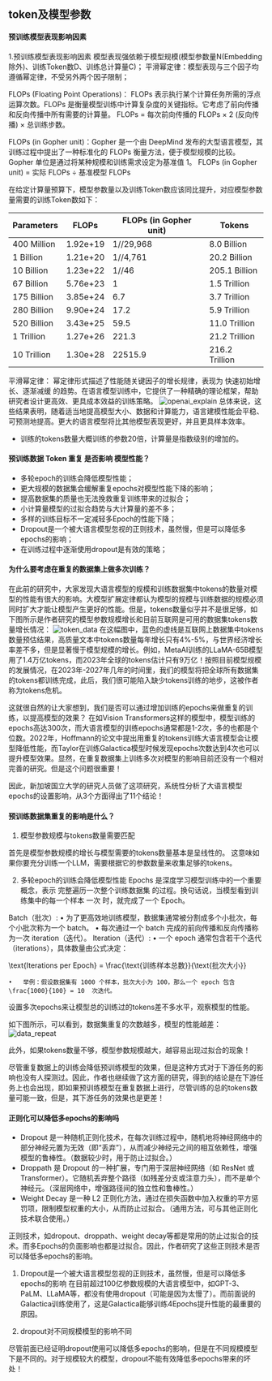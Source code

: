 ## token及模型参数

#### 预训练模型表现影响因素

1.预训练模型表现影响因素
模型表现强依赖于模型规模(模型参数量N(Embedding除外)、训练Token数D、训练总计算量C)；
平滑幂定律：模型表现与三个因子均遵循幂定律，不受另外两个因子限制；

FLOPs (Floating Point Operations)： FLOPs 表示执行某个计算任务所需的浮点运算次数。FLOPs 是衡量模型训练中计算复杂度的关键指标。它考虑了前向传播和反向传播中所有需要的计算量。
FLOPs = 每次前向传播的 FLOPs × 2 (反向传播) × 总训练步数。

FLOPs (in Gopher unit)：Gopher 是一个由 DeepMind 发布的大型语言模型，其训练过程中提出了一种标准化的 FLOPs 衡量方法，便于模型规模的比较。
Gopher 单位是通过将某种规模和训练需求设定为基准值 1。
FLOPs (in Gopher unit) = 实际 FLOPs ÷ 基准模型 FLOPs

在给定计算量预算下，模型参数量以及训练Token数应该同比提升，对应模型参数量需要的训练Token数如下：

| Parameters  | FLOPs    | FLOPs (in Gopher unit) | Tokens         |
| ----------- | -------- | ---------------------- | -------------- |
| 400 Million | 1.92e+19 | 1//29,968              | 8.0 Billion    |
| 1 Billion   | 1.21e+20 | 1//4,761               | 20.2 Billion   |
| 10 Billion  | 1.23e+22 | 1//46                  | 205.1 Billion  |
| 67 Billion  | 5.76e+23 | 1                      | 1.5 Trillion   |
| 175 Billion | 3.85e+24 | 6.7                    | 3.7 Trillion   |
| 280 Billion | 9.90e+24 | 17.2                   | 5.9 Trillion   |
| 520 Billion | 3.43e+25 | 59.5                   | 11.0 Trillion  |
| 1 Trillion  | 1.27e+26 | 221.3                  | 21.2 Trillion  |
| 10 Trillion | 1.30e+28 | 22515.9                | 216.2 Trillion |

平滑幂定律：
幂定律形式描述了性能随关键因子的增长规律，表现为 快速初始增长、逐渐减缓 的趋势。在语言模型训练中，它提供了一种精确的理论框架，帮助研究者设计更高效、更具成本效益的训练策略。
![openai_explain](./token及模型参数/openai_explain.png)
总体来说，这些结果表明，随着适当地提高模型大小、数据和计算能力，语言建模性能会平稳、可预测地提高。更大的语言模型将比其他模型表现更好，并且更具样本效率。

- 训练的tokens数量大概训练的参数20倍，计算量是指数级别的增加的。

#### 预训练数据 Token 重复 是否影响 模型性能？
- 多轮epoch的训练会降低模型性能；
- 更大规模的数据集会缓解重复epochs对模型性能下降的影响；
- 提高数据集的质量也无法挽救重复训练带来的过拟合；
- 小计算量模型的过拟合趋势与大计算量的差不多；
- 多样的训练目标不一定减轻多Epoch的性能下降；
- Dropout是一个被大语言模型忽视的正则技术，虽然慢，但是可以降低多epochs的影响；
- 在训练过程中逐渐使用dropout是有效的策略；

#### 为什么要考虑在重复的数据集上做多次训练？

在此前的研究中，大家发现大语言模型的规模和训练数据集中tokens的数量对模型的性能有很大的影响。大模型扩展定律都认为模型的规模与训练数据的规模必须同时扩大才能让模型产生更好的性能。但是，tokens数量似乎并不是很足够，如下图所示是作者研究的模型参数规模增长和目前互联网是可用的数据集tokens数量增长情况：
![token_data](./token及模型参数/token_data.png)
在这幅图中，蓝色的虚线是互联网上数据集中tokens数量预估结果，高质量文本中tokens数量每年增长只有4%-5%，与世界经济增长率差不多，但是显著慢于模型规模的增长。例如，MetaAI训练的LLaMA-65B模型用了1.4万亿tokens，而2023年全球的tokens估计只有9万亿！按照目前模型规模的发展情况，在2023年-2027年几年的时间里，我们的模型将把全球所有数据集的tokens都训练完成，此后，我们很可能陷入缺少tokens训练的地步，这被作者称为tokens危机。

这就很自然的让大家想到，我们是否可以通过增加训练的epochs来做重复的训练，以提高模型的效果？ 在如Vision Transformers这样的模型中，模型训练的epochs高达300次，而大语言模型的训练epochs通常都是1-2次，多的也都是个位数。2022年，Hoffmann的论文中提出用重复的tokens训练大语言模型会让模型降低性能，而Taylor在训练Galactica模型时候发现epochs次数达到4次也可以提升模型效果。显然，在重复数据集上训练多次对模型的影响目前还没有一个相对完善的研究。但是这个问题很重要！

因此，新加坡国立大学的研究人员做了这项研究，系统性分析了大语言模型epochs的设置影响，从3个方面得出了11个结论！

#### 预训练数据集重复的影响是什么？
1. 模型参数规模与tokens数量需要匹配

首先是模型参数规模的增长与模型需要的tokens数量基本是呈线性的。
这意味如果你要充分训练一个LLM，需要根据它的参数数量来收集足够的tokens。

2. 多轮epoch的训练会降低模型性能
Epochs 是深度学习模型训练中的一个重要概念，表示 完整遍历一次整个训练数据集 的过程。换句话说，当模型看到训练集中的每一个样本 一次 时，就完成了一个 Epoch。

Batch（批次）:
	•	为了更高效地训练模型，数据集通常被分割成多个小批次，每个小批次称为一个 batch。
	•	每次通过一个 batch 完成的前向传播和反向传播称为一次 iteration（迭代）。
Iteration（迭代）:
	•	一个 epoch 通常包含若干个迭代（iterations），具体数量由公式决定：

\text{Iterations per Epoch} = \frac{\text{训练样本总数}}{\text{批次大小}}

	•	举例：假设数据集有 1000 个样本，批次大小为 100，那么一个 epoch 包含  \frac{1000}{100} = 10  次迭代。

设置多次epochs来让模型总的训练过的tokens差不多水平，观察模型的性能。

如下图所示，可以看到，数据集重复的次数越多，模型的性能越差：
![data_repeat](./token及模型参数/data_repeat.png)

此外，如果tokens数量不够，模型参数规模越大，越容易出现过拟合的现象！

尽管重复数据上的训练会降低预训练模型的效果，但是这种方式对于下游任务的影响也没有人探测过。因此，作者也继续做了这方面的研究，得到的结论是在下游任务上也会出现，即如果预训练模型在重复数据上进行，尽管训练的总的tokens数量可能一致，但是，其下游任务的效果也是更差！

#### 正则化可以降低多epochs的影响吗

- Dropout 是一种随机正则化技术，在每次训练过程中，随机地将神经网络中的部分神经元置为无效（即“丢弃”），从而减少神经元之间的相互依赖性，增强模型的鲁棒性。（数据较少时，用于防止过拟合。）
- Droppath 是 Dropout 的一种扩展，专门用于深层神经网络（如 ResNet 或 Transformer）。它随机丢弃整个路径（如残差分支或注意力头），而不是单个神经元。（深层网络中，增强路径间的独立性和鲁棒性。）
- Weight Decay 是一种  L2  正则化方法，通过在损失函数中加入权重的平方惩罚项，限制模型权重的大小，从而防止过拟合。（通用方法，可与其他正则化技术联合使用。）

正则技术，如dropout、droppath、weight decay等都是常用的防止过拟合的技术。而多Epochs的负面影响也都是过拟合。因此，作者研究了这些正则技术是否可以降低多epochs的影响。

1. Dropout是一个被大语言模型忽视的正则技术，虽然慢，但是可以降低多epochs的影响
在目前超过100亿参数规模的大语言模型中，如GPT-3、PaLM、LLaMA等，都没有使用dropout（可能是因为太慢了）。而前面说的Galactica训练使用了，这是Galactica能够训练4Epochs提升性能的最重要的原因。

2. dropout对不同规模模型的影响不同

尽管前面已经证明dropout使用可以降低多epochs的影响，但是在不同规模模型下是不同的。对于规模较大的模型，dropout不能有效降低多epochs带来的坏处！



